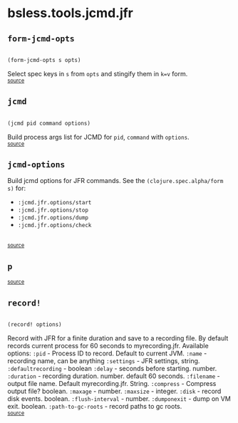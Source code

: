 # bsless.tools.jcmd.jfr 





## `form-jcmd-opts`
``` clojure

(form-jcmd-opts s opts)
```


Select spec keys in `s` from `opts` and stingify them in `k=v` form.
<br><sub>[source](https://github.com/bsless/tools.jcmd.jfr/blob/master/src/bsless/tools/jcmd/jfr.clj#L92-L100)</sub>
## `jcmd`
``` clojure

(jcmd pid command options)
```


Build process args list for JCMD for `pid`, `command` with `options`.
<br><sub>[source](https://github.com/bsless/tools.jcmd.jfr/blob/master/src/bsless/tools/jcmd/jfr.clj#L109-L112)</sub>
## `jcmd-options`

Build jcmd options for JFR commands.
  See the `(clojure.spec.alpha/form s)` for:
  - `:jcmd.jfr.options/start`
  - `:jcmd.jfr.options/stop`
  - `:jcmd.jfr.options/dump`
  - `:jcmd.jfr.options/check`
  
<br><sub>[source](https://github.com/bsless/tools.jcmd.jfr/blob/master/src/bsless/tools/jcmd/jfr.clj#L10-L18)</sub>
## `p`
<sub>[source](https://github.com/bsless/tools.jcmd.jfr/blob/master/src/bsless/tools/jcmd/jfr.clj#L136-L136)</sub>
## `record!`
``` clojure

(record! options)
```


Record with JFR for a finite duration and save to a recording file.
  By default records current process for 60 seconds to myrecording.jfr.
  Available options:
  `:pid` - Process ID to record. Default to current JVM.
  `:name` - recording name, can be anything
  `:settings` - JFR settings, string.
  `:defaultrecording` - boolean
  `:delay` - seconds before starting. number.
  `:duration` - recording duration. number. default 60 seconds.
  `:filename` - output file name. Default myrecording.jfr. String.
  `:compress` - Compress output file? boolean.
  `:maxage` - number.
  `:maxsize` - integer.
  `:disk` - record disk events. boolean.
  `:flush-interval` - number.
  `:dumponexit` - dump on VM exit. boolean.
  `:path-to-gc-roots` - record paths to gc roots.
<br><sub>[source](https://github.com/bsless/tools.jcmd.jfr/blob/master/src/bsless/tools/jcmd/jfr.clj#L145-L165)</sub>
